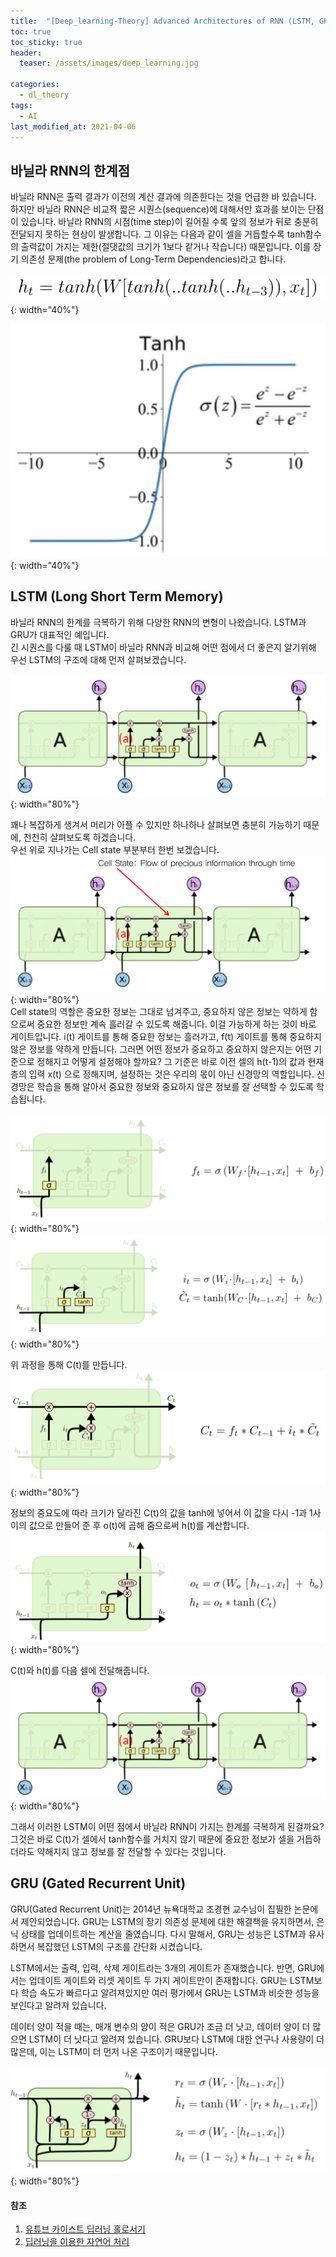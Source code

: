 ```yaml
---
title:  "[Deep_learning-Theory] Advanced Architectures of RNN (LSTM, GRU)"
toc: true
toc_sticky: true
header:
  teaser: /assets/images/deep_learning.jpg

categories:
  - dl_theory
tags:
  - AI
last_modified_at: 2021-04-06
---  
```


## 바닐라 RNN의 한계점  
바닐라 RNN은 출력 결과가 이전의 계산 결과에 의존한다는 것을 언급한 바 있습니다. 하지만 바닐라 RNN은 비교적 짧은 시퀀스(sequence)에 대해서만 효과를 보이는 단점이 있습니다. 바닐라 RNN의 시점(time step)이 길어질 수록 앞의 정보가 뒤로 충분히 전달되지 못하는 현상이 발생합니다. 그 이유는 다음과 같이 셀을 거듭할수록 tanh함수의 출력값이 가지는 제한(절댓값의 크기가 1보다 같거나 작습니다) 때문입니다. 이를 장기 의존성 문제(the problem of Long-Term Dependencies)라고 합니다.   

![](/assets/images/basic_of_rnn_8.png){: width="40%"}

![](/assets/images/basic_of_rnn_9.png){: width="40%"}  

## LSTM (Long Short Term Memory)
바닐라 RNN의 한계를 극복하기 위해 다양한 RNN의 변형이 나왔습니다. LSTM과 GRU가 대표적인 예입니다.  
긴 시퀀스를 다룰 때 LSTM이 바닐라 RNN과 비교해 어떤 점에서 더 좋은지 알기위해 우선 LSTM의 구조에 대해 먼저 살펴보겠습니다.  

![](/assets/images/LSTM_1.png){: width="80%"}  

꽤나 복잡하게 생겨서 머리가 아플 수 있지만 하나하나 살펴보면 충분히 가능하기 때문에, 천천히 살펴보도록 하겠습니다.  
우선 위로 지나가는 Cell state 부분부터 한번 보겠습니다.  
![](/assets/images/LSTM_5.png){: width="80%"}  
Cell state의 역할은 중요한 정보는 그대로 넘겨주고, 중요하지 않은 정보는 약하게 함으로써 중요한 정보만 계속 흘러갈 수 있도록 해줍니다. 이걸 가능하게 하는 것이 바로 게이트입니다. i(t) 게이트를 통해 중요한 정보는 흘러가고, f(t) 게이트를 통해 중요하지 않은 정보를 약하게 만듭니다. 그러면 어떤 정보가 중요하고 중요하지 않은지는 어떤 기준으로 정해지고 어떻게 설정해야 할까요? 그 기준은 바로 이전 셀의 h(t-1)의 값과 현재 층의 입력 x(t) 으로 정해지며, 설정하는 것은 우리의 몫이 아닌 신경망의 역할입니다. 신경망은 학습을 통해 알아서 중요한 정보와 중요하지 않은 정보를 잘 선택할 수 있도록 학습됩니다.

![](/assets/images/LSTM_2.png){: width="80%"}  
![](/assets/images/LSTM_3.png){: width="80%"}  

위 과정을 통해 C(t)를 만듭니다.  
![](/assets/images/LSTM_4.png){: width="80%"}  

정보의 중요도에 따라 크기가 달라진 C(t)의 값을 tanh에 넣어서 이 값을 다시 -1과 1사이의 값으로 만들어 준 후 o(t)에 곱해 줌으로써 h(t)를 계산합니다.  
![](/assets/images/LSTM_6.png){: width="80%"}  

C(t)와 h(t)를 다음 셀에 전달해줍니다.  
![](/assets/images/LSTM_1.png){: width="80%"}  

그래서 이러한 LSTM이 어떤 점에서 바닐라 RNN이 가지는 한계를 극복하게 된걸까요? 그것은 바로 C(t)가 셀에서 tanh함수를 거치지 않기 때문에 중요한 정보가 셀을 거듭하더라도 약해지지 않고  정보를 잘 전달할 수 있다는 것입니다.
 
## GRU  (Gated Recurrent Unit)

GRU(Gated Recurrent Unit)는 2014년 뉴욕대학교 조경현 교수님이 집필한 논문에서 제안되었습니다. GRU는 LSTM의 장기 의존성 문제에 대한 해결책을 유지하면서, 은닉 상태를 업데이트하는 계산을 줄였습니다. 다시 말해서, GRU는 성능은 LSTM과 유사하면서 복잡했던 LSTM의 구조를 간단화 시켰습니다.  

LSTM에서는 출력, 입력, 삭제 게이트라는 3개의 게이트가 존재했습니다. 반면, GRU에서는 업데이트 게이트와 리셋 게이트 두 가지 게이트만이 존재합니다. GRU는 LSTM보다 학습 속도가 빠르다고 알려져있지만 여러 평가에서 GRU는 LSTM과 비슷한 성능을 보인다고 알려져 있습니다.  

데이터 양이 적을 때는, 매개 변수의 양이 적은 GRU가 조금 더 낫고, 데이터 양이 더 많으면 LSTM이 더 낫다고 알려져 있습니다. GRU보다 LSTM에 대한 연구나 사용량이 더 많은데, 이는 LSTM이 더 먼저 나온 구조이기 때문입니다.

![](/assets/images/GRU_1.png){: width="80%"}  


#### 참조
1. [유튜브 카이스트 딥러닝 홀로서기](https://www.youtube.com/watch?v=tlyzfIYvMWE&list=PLSAJwo7mw8jn8iaXwT4MqLbZnS-LJwnBd&index=26)  
2. [딥러닝을 이용한 자연어 처리](https://wikidocs.net/22886)

